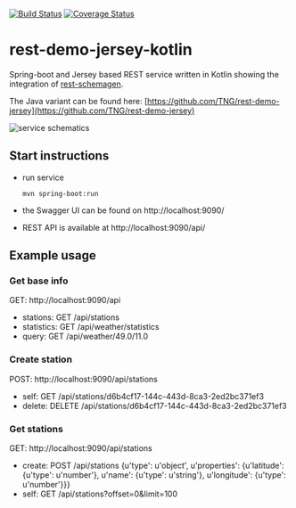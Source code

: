 [![Build Status](https://travis-ci.org/wuan/rest-demo-jersey-kotlin.svg?branch=master)](https://travis-ci.org/wuan/rest-demo-jersey-kotlin)
[![Coverage Status](https://coveralls.io/repos/github/wuan/rest-demo-jersey-kotlin/badge.svg?branch=master)](https://coveralls.io/github/wuan/rest-demo-jersey-kotlin?branch=master)

# rest-demo-jersey-kotlin
Spring-boot and Jersey based REST service written in Kotlin showing the integration of [rest-schemagen](http://github.com/Mercateo/rest-schemagen).

The Java variant can be found here: [https://github.com/TNG/rest-demo-jersey](https://github.com/TNG/rest-demo-jersey)

<img src="https://rawgit.com/TNG/rest-demo-jersey/master/doc/service.svg" alt="service schematics">

## Start instructions

 * run service

   ``` mvn spring-boot:run ```
   
 * the Swagger UI can be found on http://localhost:9090/
 * REST API is available at http://localhost:9090/api/
    
## Example usage

### Get base info
GET: http://localhost:9090/api

* stations: GET /api/stations 
* statistics: GET /api/weather/statistics 
* query: GET /api/weather/49.0/11.0 

### Create station
POST: http://localhost:9090/api/stations

* self: GET /api/stations/d6b4cf17-144c-443d-8ca3-2ed2bc371ef3 
* delete: DELETE /api/stations/d6b4cf17-144c-443d-8ca3-2ed2bc371ef3

### Get stations
GET: http://localhost:9090/api/stations

* create: POST /api/stations {u'type': u'object', u'properties': {u'latitude': {u'type': u'number'}, u'name': {u'type': u'string'}, u'longitude': {u'type': u'number'}}}
* self: GET /api/stations?offset=0&limit=100 
